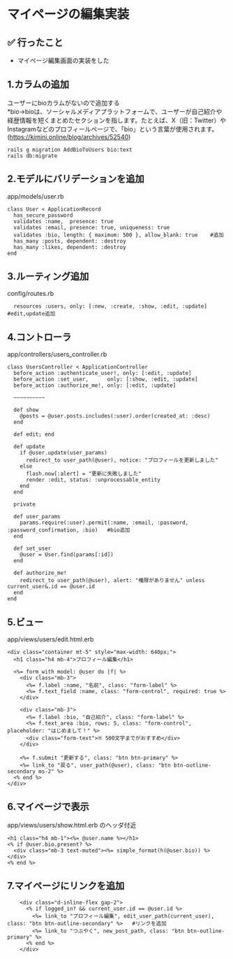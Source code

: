 # マイページの編集実装

## ✅ 行ったこと

- マイページ編集画面の実装をした

## 1.カラムの追加
ユーザーにbioカラムがないので追加する<br>
*bio→bioは、ソーシャルメディアプラットフォームで、ユーザーが自己紹介や経歴情報を短くまとめたセクションを指します。たとえば、X（旧：Twitter）やInstagramなどのプロフィールページで、「bio」という言葉が使用されます。<br>
(https://kimini.online/blog/archives/52540)
```
rails g migration AddBioToUsers bio:text
rails db:migrate
```

## 2.モデルにバリデーションを追加
app/models/user.rb
```
class User < ApplicationRecord
  has_secure_password
  validates :name,  presence: true
  validates :email, presence: true, uniqueness: true
  validates :bio, length: { maximum: 500 }, allow_blank: true    #追加
  has_many :posts, dependent: :destroy
  has_many :likes, dependent: :destroy
end
```

## 3.ルーティング追加
config/routes.rb
```
  resources :users, only: [:new, :create, :show, :edit, :update]   #edit,update追加
```

## 4.コントローラ
app/controllers/users_controller.rb
```
class UsersController < ApplicationController
  before_action :authenticate_user!, only: [:edit, :update]
  before_action :set_user,      only: [:show, :edit, :update]
  before_action :authorize_me!, only: [:edit, :update]

  ~~~~~~~~~~

  def show
    @posts = @user.posts.includes(:user).order(created_at: :desc)
  end

  def edit; end

  def update
    if @user.update(user_params)
      redirect_to user_path(@user), notice: "プロフィールを更新しました"
    else
      flash.now[:alert] = "更新に失敗しました"
      render :edit, status: :unprocessable_entity
    end
  end

  private

  def user_params
    params.require(:user).permit(:name, :email, :password, :password_confirmation, :bio)   #bio追加
  end

  def set_user
    @user = User.find(params[:id])
  end

  def authorize_me!
    redirect_to user_path(@user), alert: "権限がありません" unless current_user&.id == @user.id
  end
end

```

## 5.ビュー
app/views/users/edit.html.erb
```
<div class="container mt-5" style="max-width: 640px;">
  <h1 class="h4 mb-4">プロフィール編集</h1>

  <%= form_with model: @user do |f| %>
    <div class="mb-3">
      <%= f.label :name, "名前", class: "form-label" %>
      <%= f.text_field :name, class: "form-control", required: true %>
    </div>

    <div class="mb-3">
      <%= f.label :bio, "自己紹介", class: "form-label" %>
      <%= f.text_area :bio, rows: 5, class: "form-control", placeholder: "はじめまして！" %>
      <div class="form-text">※ 500文字までがおすすめ</div>
    </div>

    <%= f.submit "更新する", class: "btn btn-primary" %>
    <%= link_to "戻る", user_path(@user), class: "btn btn-outline-secondary ms-2" %>
  <% end %>
</div>
```

## 6.マイページで表示
app/views/users/show.html.erb のヘッダ付近
```
<h1 class="h4 mb-1"><%= @user.name %></h1>
<% if @user.bio.present? %>
  <div class="mb-3 text-muted"><%= simple_format(h(@user.bio)) %></div>
<% end %>
```

## 7.マイページにリンクを追加
```
    <div class="d-inline-flex gap-2">
      <% if logged_in? && current_user.id == @user.id %>
        <%= link_to "プロフィール編集", edit_user_path(current_user), class: "btn btn-outline-secondary" %>   #リンクを追加
        <%= link_to "つぶやく", new_post_path, class: "btn btn-outline-primary" %>
      <% end %>
    </div>
```